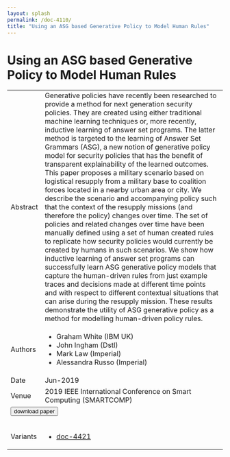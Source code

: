 ```yaml
---
layout: splash
permalink: /doc-4110/
title: "Using an ASG based Generative Policy to Model Human Rules"
---
```


# Using an ASG based Generative Policy to Model Human Rules

<table>
    <tbody>
    <tr>
        <td>Abstract</td>
        <td>Generative policies have recently been researched to provide a method for next generation security policies. They are created using either traditional machine learning techniques or, more recently, inductive learning of answer set programs. The latter method is targeted to the learning of Answer Set Grammars (ASG), a new notion of generative policy model for security policies that has the benefit of transparent explainability of the learned outcomes. This paper proposes a military scenario based on logistical resupply from a military base to coalition forces located in a nearby urban area or city. We describe the scenario and accompanying policy such that the context of the resupply missions (and therefore the policy) changes over time. The set of policies and related changes over time have been manually defined using a set of human created rules to replicate how security policies would currently be created by humans in such scenarios. We show how inductive learning of answer set programs can successfully learn ASG generative policy models that capture the human-driven rules from just example traces and decisions made at different time points and with respect to different contextual situations that can arise during the resupply mission. These results demonstrate the utility of ASG generative policy as a method for modelling human-driven policy rules.</td>
    </tr>
    <tr>
        <td>Authors</td>
        <td>
            <ul>
                <li>Graham White (IBM UK)</li>
                <li>John Ingham (Dstl)</li>
                <li>Mark Law (Imperial)</li>
                <li>Alessandra Russo (Imperial)</li>
            </ul>
        </td>
    </tr>
    <tr>
        <td>Date</td>
        <td>Jun-2019</td>
    </tr>
    <tr>
        <td>Venue</td>
        <td>2019 IEEE International Conference on Smart Computing (SMARTCOMP)</td>
    </tr>
        <tr>
            <td colspan="2">
                <form method="get" action="https://ibm.box.com/v/doc-4110-paper">
                    <button type="submit">download paper</button>
                </form>
            </td>
        </tr>
        <tr>
            <td>Variants</td>
            <td>
                <ul>
                    <li><a href="\doc-4421\">doc-4421</a></li>
                </ul>
            </td>
        </tr>
    </tbody>
</table>
